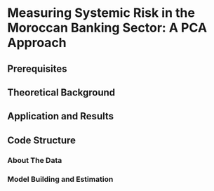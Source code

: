 # Measuring Systemic Risk in the Moroccan Banking Sector: A PCA Approach

## Prerequisites

## Theoretical Background

## Application and Results

## Code Structure

### About The Data

### Model Building and Estimation


